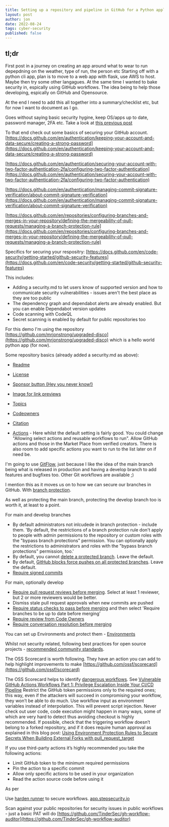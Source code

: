 ```yaml
---
title: Setting up a repository and pipeline in GitHub for a Python application
layout: post
author: jon
date: 2022-08-24
tags: cyber-security
published: false
---
```


## tl;dr

First post in a journey on creating an app around what to wear to run depepdning on the weather, type of run, the person etc
Starting off with a python cli app, plan is to move to a web app with flask, use AWS to host. Maybe then try some other langagues.
At the same time I wanted to bake security in, espically using GitHub workflows. The idea being to help those developing, espically on GitHub and Opensource.

At the end I need to add this all together into a summary/checklist etc, but for now I want to document as I go.

Goes without saying basic security hygine, keep OS/apps up to date, password manager, 2FA etc. Take a look at [this previous post](Password-Managers)

To that end check out some basics of securing your GitHub account.
[https://docs.github.com/en/authentication/keeping-your-account-and-data-secure/creating-a-strong-password](https://docs.github.com/en/authentication/keeping-your-account-and-data-secure/creating-a-strong-password)

[https://docs.github.com/en/authentication/securing-your-account-with-two-factor-authentication-2fa/configuring-two-factor-authentication](https://docs.github.com/en/authentication/securing-your-account-with-two-factor-authentication-2fa/configuring-two-factor-authentication)

[https://docs.github.com/en/authentication/managing-commit-signature-verification/about-commit-signature-verification](https://docs.github.com/en/authentication/managing-commit-signature-verification/about-commit-signature-verification)

[https://docs.github.com/en/repositories/configuring-branches-and-merges-in-your-repository/defining-the-mergeability-of-pull-requests/managing-a-branch-protection-rule](https://docs.github.com/en/repositories/configuring-branches-and-merges-in-your-repository/defining-the-mergeability-of-pull-requests/managing-a-branch-protection-rule)

Specifics for securing your respositry:
[https://docs.github.com/en/code-security/getting-started/github-security-features](https://docs.github.com/en/code-security/getting-started/github-security-features)

This includes:

* Adding a security.md to let users know of supported version and how to communicate security vulnerabilities - issues aren't the best place as they are too public
* The dependency graph and dependabot alerts are already enabled. But you can enable Dependabot version updates
* Code scanning with CodeQL
* Secret scanning is enabled by default for public repositories too

For this demo I'm using the repository [https://github.com/mrjonstrong/upgraded-disco](https://github.com/mrjonstrong/upgraded-disco) which is a hello world python app (for now).

Some repository basics (already added a security.md as above):

* [Readme](https://docs.github.com/en/repositories/managing-your-repositorys-settings-and-features/customizing-your-repository/about-readmes)

* [License](https://docs.github.com/en/repositories/managing-your-repositorys-settings-and-features/customizing-your-repository/licensing-a-repository)

* [Sponsor button (Hey you never know!)](https://docs.github.com/en/repositories/managing-your-repositorys-settings-and-features/customizing-your-repository/displaying-a-sponsor-button-in-your-repository)

* [Image for link previews](https://docs.github.com/en/repositories/managing-your-repositorys-settings-and-features/customizing-your-repository/customizing-your-repositorys-social-media-preview)

* [Topics](https://docs.github.com/en/repositories/managing-your-repositorys-settings-and-features/customizing-your-repository/classifying-your-repository-with-topics)

* [Codeowners](https://docs.github.com/en/repositories/managing-your-repositorys-settings-and-features/customizing-your-repository/about-code-owners)

* [Citation](https://docs.github.com/en/repositories/managing-your-repositorys-settings-and-features/customizing-your-repository/about-citation-files)

* [Actions](https://docs.github.com/en/repositories/managing-your-repositorys-settings-and-features/enabling-features-for-your-repository/managing-github-actions-settings-for-a-repository) - Here whilst the default setting is fairly good. You could change "Allowing select actions and reusable workflows to run". Allow GitHub actions and those in the Market Place from verified creators. There is also room to add specific actions you want to run to the list later on if need be.

I'm going to use [GitFlow](https://www.atlassian.com/git/tutorials/comparing-workflows/gitflow-workflow), just because I like the idea of the main branch being what is released in production and having a develop branch to add features and bugfixes too. Other Git workflows are available ;)

I mention this as it moves us on to how we can secure our branches in GitHub. With [branch protection](https://docs.github.com/en/repositories/configuring-branches-and-merges-in-your-repository/defining-the-mergeability-of-pull-requests/about-protected-branches).

As well as protecting the main branch, protecting the develop branch too is worth it, at least to a point.

For main and develop branches

* By default administrators not inlcudede in branch protection - include them. 'By default, the restrictions of a branch protection rule don't apply to people with admin permissions to the repository or custom roles with the "bypass branch protections" permission. You can optionally apply the restrictions to administrators and roles with the "bypass branch protections" permission, too.'
* By default, you cannot [delete a protected branch](https://docs.github.com/en/repositories/configuring-branches-and-merges-in-your-repository/defining-the-mergeability-of-pull-requests/about-protected-branches#allow-deletions). Leave the default.
* By default, [GitHub blocks force pushes on all protected branches](https://docs.github.com/en/repositories/configuring-branches-and-merges-in-your-repository/defining-the-mergeability-of-pull-requests/about-protected-branches#allow-force-pushes). Leave the default.
* [Require signed commits](https://docs.github.com/en/repositories/configuring-branches-and-merges-in-your-repository/defining-the-mergeability-of-pull-requests/about-protected-branches#require-signed-commits)

For main, optionally develop

* [Require pull request reviews before merging](https://docs.github.com/en/repositories/configuring-branches-and-merges-in-your-repository/defining-the-mergeability-of-pull-requests/about-protected-branches#require-pull-request-reviews-before-merging). Select at least 1 reviewer, but 2 or more reviewers would be better.
* Dismiss stale pull request approvals when new commits are pushed
* [Require status checks to pass before merging](https://docs.github.com/en/repositories/configuring-branches-and-merges-in-your-repository/defining-the-mergeability-of-pull-requests/about-protected-branches#require-status-checks-before-merging) and then select 'Require branches to be up to date before merging'
* [Require review from Code Owners](https://docs.github.com/en/repositories/managing-your-repositorys-settings-and-features/customizing-your-repository/about-code-owners)
* [Require conversation resolution before merging](https://docs.github.com/en/repositories/configuring-branches-and-merges-in-your-repository/defining-the-mergeability-of-pull-requests/about-protected-branches#require-conversation-resolution-before-merging)

You can set up Environments and protect them - [Environments](https://docs.github.com/en/actions/deployment/targeting-different-environments/using-environments-for-deployment)

Whilst not security related, following best practices for open source projects - [recommended community standards](https://opensource.guide/).

The OSS Scorecard is worth following. They have an action you can add to help highlight improvements to make [https://github.com/ossf/scorecard](https://github.com/ossf/scorecard)

The OSS Scorecard helps to identify [dangerous workflows](https://github.com/ossf/scorecard/blob/main/docs/checks.md#dangerous-workflow). See [Vulnerable GitHub Actions Workflows Part 1: Privilege Escalation Inside Your CI/CD Pipeline](https://www.legitsecurity.com/blog/github-privilege-escalation-vulnerability)
Restrict the GitHub token permissions only to the required ones; this way, even if the attackers will succeed in compromising your workflow, they won’t be able to do much.
Use workflow input as environment variables instead of interpolation. This will prevent script injection.
Never check out user code, code execution might happen in many ways, some of which are very hard to detect thus avoiding checkout is highly recommended.
If possible, check that the triggering workflow doesn’t belong to a forked repository, and if it does require human approval as explained in this blog post: [Using Environment Protection Rules to Secure Secrets When Building External Forks with pull_request_target](https://dev.to/petrsvihlik/using-environment-protection-rules-to-secure-secrets-when-building-external-forks-with-pullrequesttarget-hci)

If you use third-party actions it’s highly recommended you take the following actions:

* Limit GitHub token to the minimum required permissions
* Pin the action to a specific commit
* Allow only specific actions to be used in your organization
* Read the action source code before using it

As per 

Use [harden runner](https://github.com/step-security/harden-runner) to secure workflows. [app.stepsecurity.io](app.stepsecurity.io)

Scan against your public repositories for security issues in public workflows - just a basic PAT will do [https://github.com/TinderSec/gh-workflow-auditor](https://github.com/TinderSec/gh-workflow-auditor)
